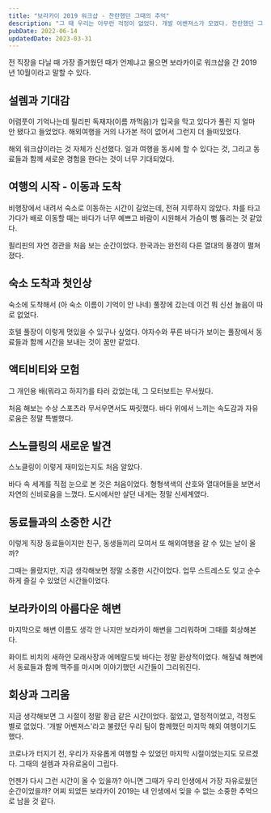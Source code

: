 ```yaml
---
title: "보라카이 2019 워크샵 - 찬란했던 그때의 추억"
description: "그 때 우리는 아무런 걱정이 없었다. 개발 어벤져스가 모였다. 찬란했던 그 때를 회상해본다. 인싸들이 모인 회사! 인데발자들의 워크샵!"
pubDate: 2022-06-14
updatedDate: 2023-03-31
---
```


전 직장을 다닐 때 가장 즐거웠던 때가 언제냐고 물으면 보라카이로 워크샵을 간 2019년 10월이라고 말할 수 있다.

## 설렘과 기대감

어렴풋이 기억나는데 필리핀 독재자(이름 까먹음)가 입국을 막고 있다가 풀린 지 얼마 안 됐다고 들었었다. 해외여행을 거의 나가본 적이 없어서 그런지 더 들떠있었다.

해외 워크샵이라는 것 자체가 신선했다. 일과 여행을 동시에 할 수 있다는 것, 그리고 동료들과 함께 새로운 경험을 한다는 것이 너무 기대되었다.

## 여행의 시작 - 이동과 도착

비행장에서 내려서 숙소로 이동하는 시간이 길었는데, 전혀 지루하지 않았다. 차를 타고 가다가 배로 이동할 때는 바다가 너무 예쁘고 바람이 시원해서 가슴이 뻥 뚫리는 것 같았다.

필리핀의 자연 경관을 처음 보는 순간이었다. 한국과는 완전히 다른 열대의 풍경이 펼쳐졌다.

## 숙소 도착과 첫인상

숙소에 도착해서 (아 숙소 이름이 기억이 안 나네) 풀장에 갔는데 이건 뭐 신선 놀음이 따로 없었다.

호텔 풀장이 이렇게 멋있을 수 있구나 싶었다. 야자수와 푸른 바다가 보이는 풀장에서 동료들과 함께 시간을 보내는 것이 꿈만 같았다.

## 액티비티와 모험

그 개인용 배(뭐라고 하지?)를 타러 갔었는데, 그 모터보트는 무서웠다.

처음 해보는 수상 스포츠라 무서우면서도 짜릿했다. 바다 위에서 느끼는 속도감과 자유로움은 정말 특별했다.

## 스노클링의 새로운 발견

스노클링이 이렇게 재미있는지도 처음 알았다.

바다 속 세계를 직접 눈으로 본 것은 처음이었다. 형형색색의 산호와 열대어들을 보면서 자연의 신비로움을 느꼈다. 도시에서만 살던 내게는 정말 신세계였다.

## 동료들과의 소중한 시간

이렇게 직장 동료들이지만 친구, 동생들끼리 모여서 또 해외여행을 갈 수 있는 날이 올까?

그때는 몰랐지만, 지금 생각해보면 정말 소중한 시간이었다. 업무 스트레스도 잊고 순수하게 즐길 수 있었던 시간들이었다.

## 보라카이의 아름다운 해변

마지막으로 해변 이름도 생각 안 나지만 보라카이 해변을 그리워하며 그때를 회상해본다.

화이트 비치의 새하얀 모래사장과 에메랄드빛 바다는 정말 환상적이었다. 해질녘 해변에서 동료들과 함께 맥주를 마시며 이야기했던 시간들이 그리워진다.

## 회상과 그리움

지금 생각해보면 그 시절이 정말 황금 같은 시간이었다. 젊었고, 열정적이었고, 걱정도 별로 없었다. '개발 어벤져스'라고 불렸던 우리 팀이 함께했던 마지막 해외 여행이기도 했다.

코로나가 터지기 전, 우리가 자유롭게 여행할 수 있었던 마지막 시절이었는지도 모르겠다. 그때의 설렘과 자유로움이 그립다.

언젠가 다시 그런 시간이 올 수 있을까? 아니면 그때가 우리 인생에서 가장 자유로웠던 순간이었을까? 어찌 되었든 보라카이 2019는 내 인생에서 잊을 수 없는 소중한 추억으로 남을 것 같다.